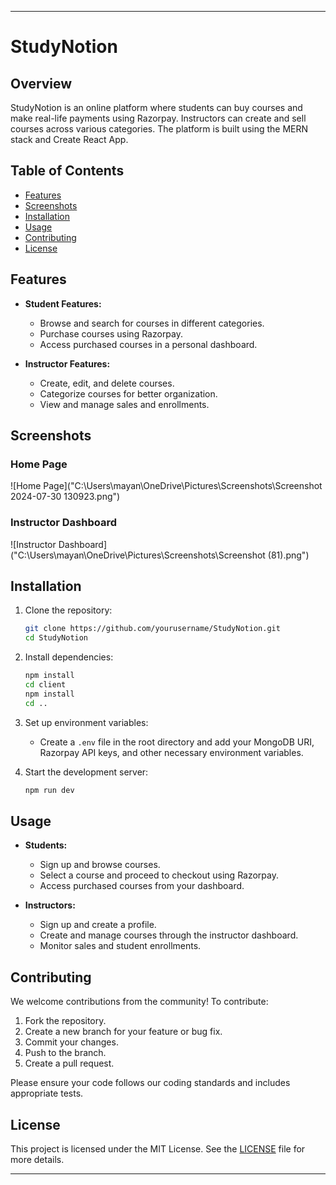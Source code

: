 
---

# StudyNotion

## Overview

StudyNotion is an online platform where students can buy courses and make real-life payments using Razorpay. Instructors can create and sell courses across various categories. The platform is built using the MERN stack and Create React App.

## Table of Contents

- [Features](#features)
- [Screenshots](#screenshots)
- [Installation](#installation)
- [Usage](#usage)
- [Contributing](#contributing)
- [License](#license)

## Features

- **Student Features:**
  - Browse and search for courses in different categories.
  - Purchase courses using Razorpay.
  - Access purchased courses in a personal dashboard.

- **Instructor Features:**
  - Create, edit, and delete courses.
  - Categorize courses for better organization.
  - View and manage sales and enrollments.

## Screenshots

### Home Page

![Home Page]("C:\Users\mayan\OneDrive\Pictures\Screenshots\Screenshot 2024-07-30 130923.png")

### Instructor Dashboard

![Instructor Dashboard]("C:\Users\mayan\OneDrive\Pictures\Screenshots\Screenshot (81).png")

## Installation

1. Clone the repository:
   ```bash
   git clone https://github.com/yourusername/StudyNotion.git
   cd StudyNotion
   ```

2. Install dependencies:
   ```bash
   npm install
   cd client
   npm install
   cd ..
   ```

3. Set up environment variables:
   - Create a `.env` file in the root directory and add your MongoDB URI, Razorpay API keys, and other necessary environment variables.

4. Start the development server:
   ```bash
   npm run dev
   ```

## Usage

- **Students:**
  - Sign up and browse courses.
  - Select a course and proceed to checkout using Razorpay.
  - Access purchased courses from your dashboard.

- **Instructors:**
  - Sign up and create a profile.
  - Create and manage courses through the instructor dashboard.
  - Monitor sales and student enrollments.

## Contributing

We welcome contributions from the community! To contribute:

1. Fork the repository.
2. Create a new branch for your feature or bug fix.
3. Commit your changes.
4. Push to the branch.
5. Create a pull request.

Please ensure your code follows our coding standards and includes appropriate tests.

## License

This project is licensed under the MIT License. See the [LICENSE](LICENSE) file for more details.

---
